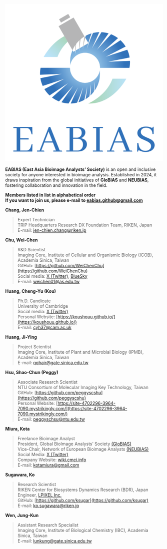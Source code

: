 ![EABIAS_Logo](images/EABIAS_LogoA-W-T.png)

**EABIAS (East Asia Bioimage Analysts’ Society)** is an open and inclusive society for anyone interested in bioimage analysis. Established in 2024, it draws inspiration from the global initiatives of **GloBIAS** and **NEUBIAS**, fostering collaboration and innovation in the field.  

**Members listed in list in alphabetical order**  
**If you want to join us, please e-mail to <eabias.github@gmail.com>**  

**Chang, Jen-Chien**  
>Expert Technician  
>TRIP Headquarters Research DX Foundation Team, RIKEN, Japan  
>E-mail: <jen-chien.chang@riken.jp>

**Chu, Wei-Chen**  
>R&D Scientist  
>Imaging Core, Institute of Cellular and Organismic Biology (ICOB), Academia Sinica, Taiwan  
>GitHub: [https://github.com/WeiChenChu](https://github.com/WeiChenChu)  
>Social media: [X (Twitter)](https://x.com/WeiChenCHU1), [BlueSky](https://bsky.app/profile/weichen01.bsky.social)  
>E-mail: <weichen01@as.edu.tw>

**Huang, Cheng-Yu (Kou)**
>Ph.D. Candicate  
>University of Cambridge  
>Social media: [X (Twitter)](https://x.com/kou_huang)  
>Personal Website: [https://koushouu.github.io/](https://koushouu.github.io/)  
>E-mail: <cyh37@cam.ac.uk>

**Huang, Ji-Ying**  
>Project Scientist  
>Imaging Core, Institute of Plant and Microbial Biology (IPMB), Academia Sinica, Taiwan  
>E-mail: <qqhair@gate.sinica.edu.tw>

**Hsu, Shao-Chun (Peggy)**  
>Associate Research Scientist  
>NTU Consortium of Molecular Imaging Key Technology, Taiwan  
>GitHub: [https://github.com/peggyscshu](https://github.com/peggyscshu)  
>Personal Website: [https://site-4702296-3964-7090.mystrikingly.com/](https://site-4702296-3964-7090.mystrikingly.com/)  
>E-mail: <peggyschsu@ntu.edu.tw>

**Miura, Kota**  
>Freelance Bioimage Analyst  
>President, Global BioImage Analysts’ Society [(GloBIAS)](https://www.globias.org/)  
>Vice-Chair, Network of European Bioimage Analysts [(NEUBIAS)](https://eubias.org/NEUBIAS/)  
>Social Media: [X (Twitter)](https://x.com/cmci_)  
>Company Website: [wiki.cmci.info](https://wiki.cmci.info/)  
>E-mail: <kotamiura@gmail.com>

**Sugawara, Ko**  
>Research Scientist  
>RIKEN Center for Biosystems Dynamics Research (BDR), Japan  
>Engineer, [LPIXEL Inc.](https://lpixel.net/en/?top)   
>GitHub: [https://github.com/ksugar](https://github.com/ksugar)  
>E-mail: <ko.sugawara@riken.jp>

**Wen, Jung-Kun**  
>Assistant Research Specialist  
>Imaging Core, Institute of Biological Chemistry (IBC), Academia Sinica, Taiwan  
>E-mail: <lunkung@gate.sinica.edu.tw>  


